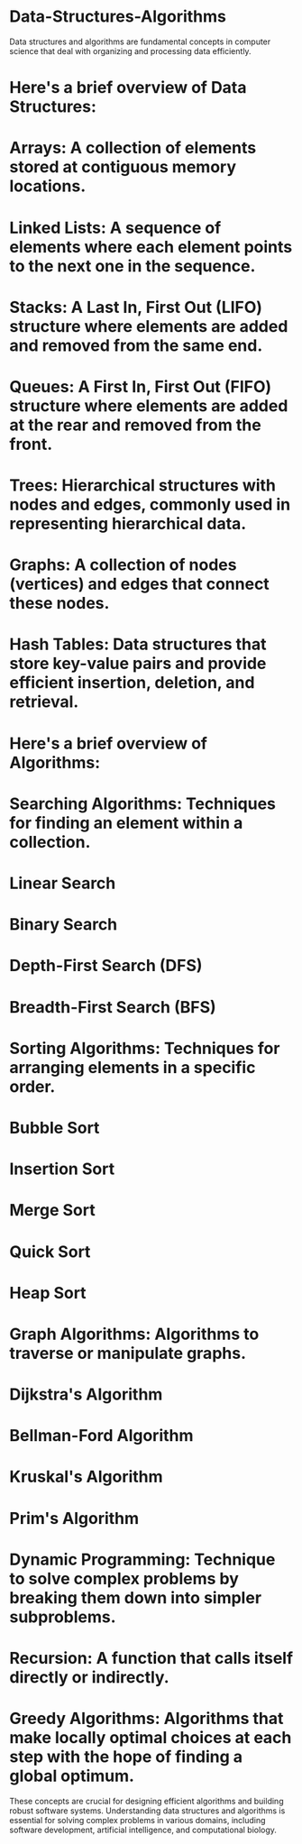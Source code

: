 # Data-Structures-Algorithms


Data structures and algorithms are fundamental concepts in computer science that deal with organizing and processing data efficiently. 



# Here's a brief overview of Data Structures:


# Arrays: A collection of elements stored at contiguous memory locations.

# Linked Lists: A sequence of elements where each element points to the next one in the sequence.

# Stacks: A Last In, First Out (LIFO) structure where elements are added and removed from the same end.

# Queues: A First In, First Out (FIFO) structure where elements are added at the rear and removed from the front.

# Trees: Hierarchical structures with nodes and edges, commonly used in representing hierarchical data.

# Graphs: A collection of nodes (vertices) and edges that connect these nodes.

# Hash Tables: Data structures that store key-value pairs and provide efficient insertion, deletion, and retrieval.



# Here's a brief overview of Algorithms:



# Searching Algorithms: Techniques for finding an element within a collection.

# Linear Search

# Binary Search

# Depth-First Search (DFS)

# Breadth-First Search (BFS)

# Sorting Algorithms: Techniques for arranging elements in a specific order.

# Bubble Sort

# Insertion Sort

# Merge Sort

# Quick Sort

# Heap Sort

# Graph Algorithms: Algorithms to traverse or manipulate graphs.

# Dijkstra's Algorithm

# Bellman-Ford Algorithm

# Kruskal's Algorithm

# Prim's Algorithm

# Dynamic Programming: Technique to solve complex problems by breaking them down into simpler subproblems.

# Recursion: A function that calls itself directly or indirectly.

# Greedy Algorithms: Algorithms that make locally optimal choices at each step with the hope of finding a global optimum.


These concepts are crucial for designing efficient algorithms and building robust software systems. Understanding data structures and algorithms is essential for solving complex problems in various domains, including software development, artificial intelligence, and computational biology.
